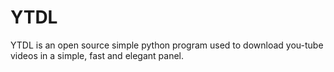 # YTDL
YTDL is an open source simple python program used to download you-tube videos in a simple, fast and elegant panel.
